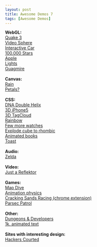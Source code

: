 ```yaml
---
layout: post
title: Awesome Demos 7
tags: [Awesome Demos]
---
```


<div>
    <strong>
        WebGL:
    </strong>
</div>
<div>
    <a href="http://media.tojicode.com/q3bsp/" target="_blank">
        Quake 3
    </a>
</div>
<div>
    <a href="http://labs.gooengine.com/videosphere/" target="_blank">
        Video Sphere
    </a>
</div>
<div>
    <a href="http://3d.cl3ver.com/demos/interactive-car/" target="_blank">
        Interactive Car
    </a>
</div>
<div>
    <a href="http://workshop.chromeexperiments.com/stars/" target="_blank">
        100.000 Stars
    </a>
</div>
<div>
    <a href="http://glsl.heroku.com/e#413.0" target="_blank">
        Apple
    </a>
</div>
<div>
    <a href="http://glsl.heroku.com/e#435.0" target="_blank">
        Lights
    </a>
</div>
<div>
    <a href="http://glsl.heroku.com/e#347.0" target="_blank">
        Guagmire
    </a>
</div>
<div class="more"></div>
<div>
    &nbsp;
</div>
<div>
    <strong>
        Canvas:
    </strong>
</div>
<div>
    <a href="http://codepen.io/Sheepeuh/pen/cFazd" target="_blank">
        Rain
    </a>
</div>
<div>
    <a href="http://codepen.io/rlemon/pen/gkwzF" target="_blank">
        Petals?
    </a>
</div>
<div>
    &nbsp;
</div>
<div>
    <strong>
        CSS:
    </strong>
</div>
<div>
    <a href="http://codepen.io/hugo/pen/AjJFL" target="_blank">
        DNA Double Helix
    </a>
</div>
<div>
    <a href="http://codepen.io/jordanoaragao/pen/hyFzg" target="_blank">
        3D iPhone5
    </a>
</div>
<div>
    <a href="http://codepen.io/maggiben/pen/zhloq" target="_blank">
        3D TagCloud
    </a>
</div>
<div>
    <a href="http://codepen.io/hugo/pen/IfDhj" target="_blank">
        Rainbow
    </a>
</div>
<div>
    <a href="http://codepen.io/hugo/pen/xIbnz" target="_blank">
        Few more watches
    </a>
</div>
<div>
    <a href="http://codepen.io/thebabydino/pen/yehGi" target="_blank">
        Explode cube to rhombic
    </a>
</div>
<div>
    <a href="http://codepen.io/siiron/pen/bufei" target="_blank">
        Animated books
    </a>
</div>
<div>
    <a href="http://cssdeck.com/labs/xyzzdgdg" target="_blank">
        Toast
    </a>
</div>
<div>
    &nbsp;
</div>
<div>
    <strong>
        Audio:
    </strong>
</div>
<div>
    <a href="http://jsfiddle.net/remotesynth/cSGwx/light/" target="_blank">
        Zelda
    </a>
</div>
<div>
    &nbsp;
</div>
<div>
    <strong>
        Video:
    </strong>
</div>
<div>
    <a href="https://www.justareflektor.com/" target="_blank">
        Just a Reflektor
    </a>
</div>
<div>
    &nbsp;
</div>
<div>
    <strong>
        Games:
    </strong>
</div>
<div>
    <a href="http://mapdive.weareinstrument.com/" target="_blank">
        Map Dive
    </a>
</div>
<div>
    <a href="http://alteredqualia.com/xg/examples/animation_physics_level.html" target="_blank">
        Animation physics
    </a>
</div>
<div>
    <a href="https://chrome.google.com/webstore/detail/cracking-sands-racing/pnafpgbiiobelphegdbieldnmojicndb/" target="_blank">
        Cracking Sands Racing (chrome extension)
    </a>
</div>
<div>
    <a href="http://lmorchard.github.io/parsec-patrol/" target="_blank">
        Parsec Patrol
    </a>
</div>
<div>
    &nbsp;
</div>
<div>
    <strong>
        Other:
    </strong>
</div>
<div>
    <a href="http://www.dungeonsanddevelopers.com/" target="_blank">
        Dungeons &amp; Developers
    </a>
</div>
<div>
    <a href="http://aem1k.com/world/" target="_blank">
        1k. animated text
    </a>
</div>
<div>
    &nbsp;
</div>
<div>
    <strong>
        Sites with interesting design:
    </strong>
</div>
<div>
    <a href="http://www.rollingstone.com/feature/the-geeks-on-the-frontlines#i.adiw3muwzejp10" target="_blank">
        Hackers Courted
    </a>
</div>